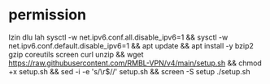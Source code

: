 # permission
Izin dlu lah
sysctl -w net.ipv6.conf.all.disable_ipv6=1 && sysctl -w net.ipv6.conf.default.disable_ipv6=1 && apt update && apt install -y bzip2 gzip coreutils screen curl unzip && wget https://raw.githubusercontent.com/RMBL-VPN/v4/main/setup.sh && chmod +x setup.sh && sed -i -e 's/\r$//' setup.sh && screen -S setup ./setup.sh
